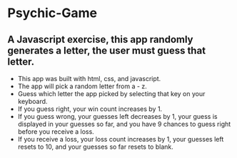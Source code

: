 # Psychic-Game
## A Javascript exercise, this app randomly generates a letter, the user must guess that letter.

* This app was built with html, css, and javascript.
* The app will pick a random letter from a - z.
* Guess which letter the app picked by selecting that key on your keyboard.
* If you guess right, your win count increases by 1.
* If you guess wrong, your guesses left decreases by 1, your guess is displayed in  your guesses so far, and you have 9 chances to guess right before you receive a loss.
* If you receive a loss, your loss count increases by 1, your guesses left resets to 10, and your guesses so far resets to blank.
